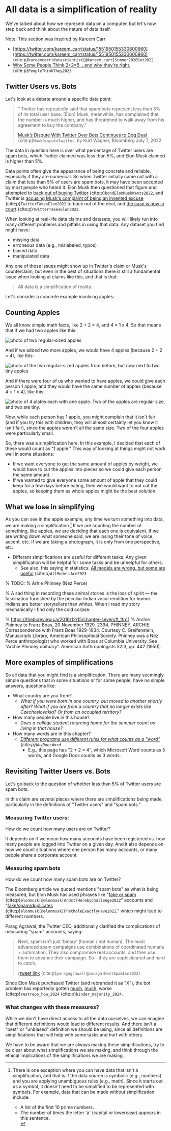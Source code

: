 
# All data is a simplification of reality

We've talked about how we represent data on a computer, but let's now step back and think about the nature of data itself.

Note: This section was inspired by Kareem Carr
- [https://twitter.com/kareem_carr/status/1551950155330600960](https://twitter.com/kareem_carr/status/1551950155330600960) {cite:p}`kareemcarr|datascientist[@kareem_carr]Summer2020Got2022`
- [Why Some People Think 2+2=5 ...and why they're right.](https://www.popularmechanics.com/science/math/a33547137/why-some-people-think-2-plus-2-equals-5/) {cite:p}`PeopleThinkThey2023`

## Twitter Users vs. Bots

Let's look at a debate around a specific data point:
>" Twitter has repeatedly said that spam bots represent less than 5% of its total user base. [Elon] Musk, meanwhile, has complained that the number is much higher, and has threatened to walk away from his agreement to buy the company."
>
> [Musk’s Dispute With Twitter Over Bots Continues to Dog Deal](https://www.bloomberg.com/news/articles/2022-07-07/twitter-reiterates-that-spam-bots-are-well-under-5-of-users) {cite:p}`MuskDisputeTwitter`, by Kurt Wagner, Bloomberg July 7, 2022

The data in question here is over what percentage of Twitter users are spam bots, which Twitter claimed was less than 5%, and Elon Musk claimed is higher than 5%.

Data points often give the appearance of being concrete and reliable, especially if they are numerical. So when Twitter initially came out with a claim that less than 5% of users are spam bots, it may have been accepted by most people who heard it. Elon Musk then questioned that figure and attempted to [back out of buying Twitter](https://www.npr.org/2022/07/08/1110539504/twitter-elon-musk-deal-jeopardy) {cite:p}`bondElonMuskWants2022`, and Twitter is [accusing Musk's complaint of being an invented excuse](https://www.npr.org/transcripts/1111032233) {cite:p}`TwitterTakesElon2022` to back out of the deal, and [the case is now in court](https://www.npr.org/transcripts/1111032233) {cite:p}`TwitterTakesElon2022`.

When looking at real-life data claims and datasets, you will likely run into many different problems and pitfalls in using that data. Any dataset you find might have:
- missing data
- erroneous data (e.g., mislabeled, typos)
- biased data
- manipulated data

Any one of those issues might show up in Twitter's claim or Musk's counterclaim, but even in the best of situations there is still a fundamental issue when looking at claims like this, and that is that:

> All data is a simplification of reality.

Let's consider a concrete example involving apples:

## Counting Apples
We all know simple math facts, like 2 + 2 = 4, and 4 = 1 x 4. So that means that if we had two apples like this:

![photo of two regular-sized apples](apples_1.png)

And if we added two more apples, we would have 4 apples (because 2 + 2 = 4), like this:

![photo of the two regular-sized apples from before, but now next to two tiny apples](apples_2.png)

And if there were four of us who wanted to have apples, we could give each person 1 apple, and they would have the same number of apples (because 4 = 1 x 4), like this:

![photo of 4 plates each with one apple. Two of the apples are regular size, and two are tiny.](apples_3.png)

Now, while each person has 1 apple, you might complain that it isn't fair (and if you try this with children, they will almost certainly let you know it isn't fair), since the apples weren't all the same size. Two of the four apples were particularly small.

So, there was a simplification here. In this example, I decided that each of these would count as "1 apple." This way of looking at things might not work well in some situations:
- If we want everyone to get the same amount of apples by weight, we would have to cut the apples into pieces so we could give each person the same amount.
- If we wanted to give everyone some amount of apple that they could keep for a few days before eating, then we would want to not cut the apples, so keeping them as whole apples might be the best solution.

## What we lose in simplifying

As you can see in the apple example, any time we turn something into data, we are making a simplification.[^symbolic_data_not_simplified] If we are counting the number of something, like apples, we are deciding that each one is equivalent. If we are writing down what someone said, we are losing their tone of voice, accent, etc. If we are taking a photograph, it is only from one perspective, etc.
- Different simplifications are useful for different tasks. Any given simplification will be helpful for some tasks and be unhelpful for others.
  - See also, this saying in statistics: [All models are wrong, but some are useful](https://en.wikipedia.org/wiki/All_models_are_wrong) {cite:p}`AllModelsAre2023`


% TODO:
% Arhie Phinney (Nez Perce)

% A sad thing in recording these animal stories is the loss of spirit — the fascination furnished by the peculiar Indian vocal rendition for humor.  Indians are better storytellers than whites.  When I read my story mechanically I find only the cold corpse.

% https://thebcreview.ca/2016/12/15/chapter-seven/#_ftn11
% Archie Phinney to Franz Boas, 20 November 1929.  2394. PHINNEY, ARCHIE. Correspondence with Franz Boas 1929-1934. Courtesy C. Greifenstein, Manuscripts Library, American Philosophical Society. Phinney was a Nez Perce anthropologist who worked with Boas at Columbia University. See “Archie Phinney obituary”. American Anthropologists 52:3, pp. 442 (1950).


[^symbolic_data_not_simplified]: There is one exception where you can have data that isn't a simplification, and that is if the data source is symbolic (e.g., numbers) and you are applying unambiguous rules (e.g., math). Since it starts out as a symbol, it doesn't need to be simplified to be represented with symbols. For example, data that can be made without simplification include: <ul><li>A list of the first 10 prime numbers.</li> <li>The number of times the letter 'a' (capital or lowercase) appears in this sentence.</li>


## More examples of simplifications
So all data that you might find is a simplification. There are many seemingly simple questions that in some situations or for some people, have no simple answers, questions like:
- What country are you from?
  - _What if you were born in one country, but moved to another shortly after? What if you are from a country that no longer exists like Czechoslovakia? Or from an occupied territory?_
- How many people live in this house?
  - _Does a college student returning home for the summer count as living in that house?_
- How many words are in this chapter?
  - _[Different programs use different rules for what counts as a "word"](https://thehappybeavers.com/blog/why-word-count-differ-programs/) {cite:p}`WhyDoesWord`_
    - E.g., this page has "2 + 2 = 4", which Microsoft Word counts as 5 words, and Google Docs counts as 3 words.

## Revisiting Twitter Users vs. Bots

Let's go back to the question of whether less than 5% of Twitter users are spam bots.

In this claim are several places where there are simplifications being made, particularly in the definitions of "Twitter users" and "spam bots."

### Measuring Twitter users:
How do we count how many users are on Twitter?

It depends on if we mean how many accounts have been registered vs. how many people are logged into Twitter on a given day. And it also depends on how we count situations where one person has many accounts, or many people share a corporate account.


### Measuring spam bots
How do we count how many spam bots are on Twitter?

The Bloomberg article we quoted mentions "spam bots" as what is being measured, but Elon Musk has used phrases like "[fake or spam](https://twitter.com/elonmusk/status/1555950698252181507?s=20&t=pY_aYXjSOzD-sUOW8E1e6A) {cite:p}`elonmusk[@elonmusk]Andst7HerebyChallenge2022`" accounts and "[fake/spam/duplicates](https://twitter.com/elonmusk/status/1525723506805288962?s=20&t=aBUK4_IT354Y9TC69PMldg) {cite:p}`elonmusk[@elonmusk]PPatholeExactlyHave2022`," which might lead to different numbers.

Parag Agrawal, the Twitter CEO, additionally clarified the complications of measuring "spam" accounts, saying:
> Next, spam isn’t just ‘binary’ (human / not human). The most advanced spam campaigns use combinations of coordinated humans + automation. They also compromise real accounts, and then use them to advance their campaign. So – they are sophisticated and hard to catch.
>
> ([tweet link](https://twitter.com/paraga/status/1526237581419040768) {cite:p}`paragagrawal[@paraga]NextSpamIsn2022`)

Since Elon Musk purchased Twitter (and rebranded it as "X"), the bot problem has reportedly gotten [much](https://www.npr.org/2024/03/07/1235784919/twitter-x-bots-social-media-elon-musk), [much](https://mashable.com/article/x-twitter-elon-musk-bots-fake-traffic), worse {cite:p}`restrepo_how_2024` {cite:p}`binder_majority_2024`. 

### What changes with these measures?
While we don't have direct access to all the data ourselves, we can imagine that different definitions would lead to different results. And there isn't a "best" or "unbiased" definition we should be using, since all definitions are simplifications that will help with some tasks and hurt with others.

We have to be aware that we are always making these simplifications, try to be clear about what simplifications we are making, and think through the ethical implications of the simplifications we are making.
